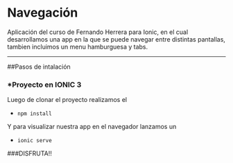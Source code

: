 # Navegación

Aplicación del curso de Fernando Herrera para Ionic, en el cual desarrollamos una app en la que se
puede navegar entre distintas pantallas, tambien incluimos un menu hamburguesa y tabs.

***
##Pasos de intalación

### *Proyecto  en IONIC 3
Luego de clonar el proyecto realizamos el 

* `npm install`

Y para visualizar nuestra app en el navegador lanzamos un 
* `ionic serve`

###DISFRUTA!!


